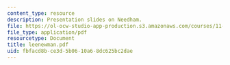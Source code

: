 ```yaml
---
content_type: resource
description: Presentation slides on Needham.
file: https://ol-ocw-studio-app-production.s3.amazonaws.com/courses/11-360-community-growth-and-land-use-planning-fall-2003/fbfacd8bce3d5b0610a68dc625bc2dae_leenewman.pdf
file_type: application/pdf
resourcetype: Document
title: leenewman.pdf
uid: fbfacd8b-ce3d-5b06-10a6-8dc625bc2dae
---
```

